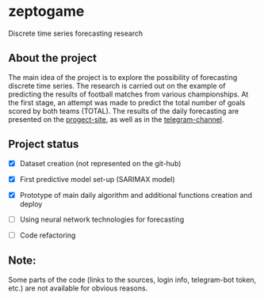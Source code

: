# zeptogame
Discrete time series forecasting research

## About the project
The main idea of the project is to explore the possibility of forecasting discrete time series. The research is carried out on the example of predicting the results of football matches from various championships. At the first stage, an attempt was made to predict the total number of goals scored by both teams (TOTAL). The results of the daily forecasting are presented on the [progect-site](https://zeptogame.com), as well as in the [telegram-channel](https://t.me/zeptogame).

## Project status
- [X] Dataset creation (not represented on the git-hub)
- [X] First predictive model set-up (SARIMAX model)
- [X] Prototype of main daily algorithm and additional functions creation and deploy
- [ ] Using neural network technologies for forecasting
- [ ] Code refactoring


## Note:
Some parts of the code (links to the sources, login info, telegram-bot token, etc.) are not available for obvious reasons.
